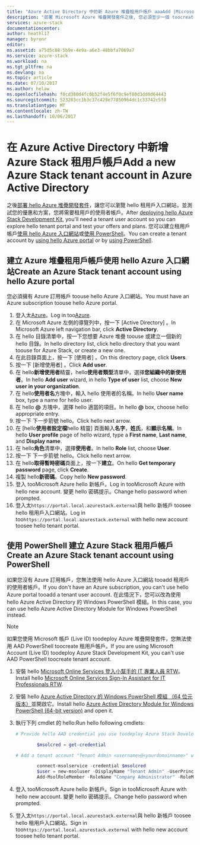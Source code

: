 ```yaml
---
title: "Azure Active Directory 中的新 Azure 堆疊租用戶帳戶 aaaAdd |Microsoft 文件"
description: "部署 Microsoft Azure 堆疊開發套件之後, 您必須至少一個 toocreate 租用戶的使用者帳戶，好讓您可以瀏覽 hello 租用戶入口網站。"
services: azure-stack
documentationcenter: 
author: heathl17
manager: byronr
editor: 
ms.assetid: a75d5c88-5b9e-4e9a-a6e3-48bbfa7069a7
ms.service: azure-stack
ms.workload: na
ms.tgt_pltfrm: na
ms.devlang: na
ms.topic: article
ms.date: 07/10/2017
ms.author: helaw
ms.openlocfilehash: f0cd380d4fc0b52f4e5f6f0c9ef80d3dd0d64443
ms.sourcegitcommit: 523283cc1b3c37c428e77850964dc1c33742c5f0
ms.translationtype: MT
ms.contentlocale: zh-TW
ms.lasthandoff: 10/06/2017
---
```

# <a name="add-a-new-azure-stack-tenant-account-in-azure-active-directory"></a><span data-ttu-id="0f2ef-103">在 Azure Active Directory 中新增 Azure Stack 租用戶帳戶</span><span class="sxs-lookup"><span data-stu-id="0f2ef-103">Add a new Azure Stack tenant account in Azure Active Directory</span></span>
<span data-ttu-id="0f2ef-104">之後[部署 hello Azure 堆疊開發套件](azure-stack-run-powershell-script.md)，讓您可以瀏覽 hello 租用戶入口網站，並測試您的優惠和方案，您將需要租用戶的使用者帳戶。</span><span class="sxs-lookup"><span data-stu-id="0f2ef-104">After [deploying hello Azure Stack Development Kit](azure-stack-run-powershell-script.md), you'll need a tenant user account so you can explore hello tenant portal and test your offers and plans.</span></span> <span data-ttu-id="0f2ef-105">您可以建立租用戶帳戶[使用 hello Azure 入口網站](#create-an-azure-stack-tenant-account-using-the-azure-portal)或[使用 PowerShell](#create-an-azure-stack-tenant-account-using-powershell)。</span><span class="sxs-lookup"><span data-stu-id="0f2ef-105">You can create a tenant account by [using hello Azure portal](#create-an-azure-stack-tenant-account-using-the-azure-portal) or by [using PowerShell](#create-an-azure-stack-tenant-account-using-powershell).</span></span>

## <a name="create-an-azure-stack-tenant-account-using-hello-azure-portal"></a><span data-ttu-id="0f2ef-106">建立 Azure 堆疊租用戶帳戶使用 hello Azure 入口網站</span><span class="sxs-lookup"><span data-stu-id="0f2ef-106">Create an Azure Stack tenant account using hello Azure portal</span></span>
<span data-ttu-id="0f2ef-107">您必須擁有 Azure 訂用帳戶 toouse hello Azure 入口網站。</span><span class="sxs-lookup"><span data-stu-id="0f2ef-107">You must have an Azure subscription toouse hello Azure portal.</span></span>

1. <span data-ttu-id="0f2ef-108">登入太[Azure](http://manage.windowsazure.com)。</span><span class="sxs-lookup"><span data-stu-id="0f2ef-108">Log in too[Azure](http://manage.windowsazure.com).</span></span>
2. <span data-ttu-id="0f2ef-109">在 Microsoft Azure 左側的導覽列中，按一下 [Active Directory] 。</span><span class="sxs-lookup"><span data-stu-id="0f2ef-109">In Microsoft Azure left navigation bar, click **Active Directory**.</span></span>
3. <span data-ttu-id="0f2ef-110">在 hello 目錄清單中，按一下您想要 Azure 堆疊 toouse 或建立一個新的 hello 目錄。</span><span class="sxs-lookup"><span data-stu-id="0f2ef-110">In hello directory list, click hello directory that you want toouse for Azure Stack, or create a new one.</span></span>
4. <span data-ttu-id="0f2ef-111">在此目錄頁面上，按一下 [使用者] 。</span><span class="sxs-lookup"><span data-stu-id="0f2ef-111">On this directory page, click **Users**.</span></span>
5. <span data-ttu-id="0f2ef-112">按一下 [新增使用者] 。</span><span class="sxs-lookup"><span data-stu-id="0f2ef-112">Click **Add user**.</span></span>
6. <span data-ttu-id="0f2ef-113">在 hello**新增使用者**精靈，hello**使用者類型**清單中，選擇**您組織中的新使用者**。</span><span class="sxs-lookup"><span data-stu-id="0f2ef-113">In hello **Add user** wizard, in hello **Type of user** list, choose **New user in your organization**.</span></span>
7. <span data-ttu-id="0f2ef-114">在 hello**使用者名**方塊中，輸入 hello 使用者的名稱。</span><span class="sxs-lookup"><span data-stu-id="0f2ef-114">In hello **User name** box, type a name for hello user.</span></span>
8. <span data-ttu-id="0f2ef-115">在 hello  **@** 方塊中，選擇 hello 適當的項目。</span><span class="sxs-lookup"><span data-stu-id="0f2ef-115">In hello **@** box, choose hello appropriate entry.</span></span>
9. <span data-ttu-id="0f2ef-116">按一下 下一步箭號 hello。</span><span class="sxs-lookup"><span data-stu-id="0f2ef-116">Click hello next arrow.</span></span>
10. <span data-ttu-id="0f2ef-117">在 [hello**使用者設定檔**hello 精靈] 頁面輸入**名字**，**姓氏**，和**顯示名稱**。</span><span class="sxs-lookup"><span data-stu-id="0f2ef-117">In hello **User profile** page of hello wizard, type a **First name**, **Last name**, and **Display name**.</span></span>
11. <span data-ttu-id="0f2ef-118">在 hello**角色**清單中，選擇**使用者**。</span><span class="sxs-lookup"><span data-stu-id="0f2ef-118">In hello **Role** list, choose **User**.</span></span>
12. <span data-ttu-id="0f2ef-119">按一下 下一步箭號 hello。</span><span class="sxs-lookup"><span data-stu-id="0f2ef-119">Click hello next arrow.</span></span>
13. <span data-ttu-id="0f2ef-120">在 hello**取得暫時密碼**頁面上，按一下**建立**。</span><span class="sxs-lookup"><span data-stu-id="0f2ef-120">On hello **Get temporary password** page, click **Create**.</span></span>
14. <span data-ttu-id="0f2ef-121">複製 hello**新密碼**。</span><span class="sxs-lookup"><span data-stu-id="0f2ef-121">Copy hello **New password**.</span></span>
15. <span data-ttu-id="0f2ef-122">登入 tooMicrosoft Azure hello 新帳戶。</span><span class="sxs-lookup"><span data-stu-id="0f2ef-122">Log in tooMicrosoft Azure with hello new account.</span></span> <span data-ttu-id="0f2ef-123">變更 hello 密碼提示。</span><span class="sxs-lookup"><span data-stu-id="0f2ef-123">Change hello password when prompted.</span></span>
16. <span data-ttu-id="0f2ef-124">登入太`https://portal.local.azurestack.external`與 hello 新帳戶 toosee hello 租用戶入口網站。</span><span class="sxs-lookup"><span data-stu-id="0f2ef-124">Log in too`https://portal.local.azurestack.external` with hello new account toosee hello tenant portal.</span></span>

## <a name="create-an-azure-stack-tenant-account-using-powershell"></a><span data-ttu-id="0f2ef-125">使用 PowerShell 建立 Azure Stack 租用戶帳戶</span><span class="sxs-lookup"><span data-stu-id="0f2ef-125">Create an Azure Stack tenant account using PowerShell</span></span>
<span data-ttu-id="0f2ef-126">如果您沒有 Azure 訂用帳戶，您無法使用 hello Azure 入口網站 tooadd 租用戶的使用者帳戶。</span><span class="sxs-lookup"><span data-stu-id="0f2ef-126">If you don't have an Azure subscription, you can't use hello Azure portal tooadd a tenant user account.</span></span> <span data-ttu-id="0f2ef-127">在此情況下，您可以改為使用 hello Azure Active Directory 的 Windows PowerShell 模組。</span><span class="sxs-lookup"><span data-stu-id="0f2ef-127">In this case, you can use hello Azure Active Directory Module for Windows PowerShell instead.</span></span>

> [!NOTE]
> <span data-ttu-id="0f2ef-128">如果您使用 Microsoft 帳戶 (Live ID) toodeploy Azure 堆疊開發套件，您無法使用 AAD PowerShell toocreate 租用戶帳戶。</span><span class="sxs-lookup"><span data-stu-id="0f2ef-128">If you are using Microsoft Account (Live ID) toodeploy Azure Stack Development Kit, you can't use AAD PowerShell toocreate tenant account.</span></span> 
> 
> 

1. <span data-ttu-id="0f2ef-129">安裝 hello [Microsoft Online Services 登入小幫手的 IT 專業人員 RTW](https://www.microsoft.com/en-us/download/details.aspx?id=41950)。</span><span class="sxs-lookup"><span data-stu-id="0f2ef-129">Install hello [Microsoft Online Services Sign-In Assistant for IT Professionals RTW](https://www.microsoft.com/en-us/download/details.aspx?id=41950).</span></span>
2. <span data-ttu-id="0f2ef-130">安裝 hello [Azure Active Directory 的 Windows PowerShell 模組 （64 位元版本）](http://go.microsoft.com/fwlink/p/?linkid=236297)並開啟它。</span><span class="sxs-lookup"><span data-stu-id="0f2ef-130">Install hello [Azure Active Directory Module for Windows PowerShell (64-bit version)](http://go.microsoft.com/fwlink/p/?linkid=236297) and open it.</span></span>
3. <span data-ttu-id="0f2ef-131">執行下列 cmdlet 的 hello:</span><span class="sxs-lookup"><span data-stu-id="0f2ef-131">Run hello following cmdlets:</span></span>

    ```powershell
    # Provide hello AAD credential you use toodeploy Azure Stack Development Kit

            $msolcred = get-credential

    # Add a tenant account "Tenant Admin <username>@<yourdomainname>" with hello initial password "<password>".

            connect-msolservice -credential $msolcred
            $user = new-msoluser -DisplayName "Tenant Admin" -UserPrincipalName <username>@<yourdomainname> -Password <password>
            Add-MsolRoleMember -RoleName "Company Administrator" -RoleMemberType User -RoleMemberObjectId $user.ObjectId

    ```

1. <span data-ttu-id="0f2ef-132">登入 tooMicrosoft Azure hello 新帳戶。</span><span class="sxs-lookup"><span data-stu-id="0f2ef-132">Sign in tooMicrosoft Azure with hello new account.</span></span> <span data-ttu-id="0f2ef-133">變更 hello 密碼提示。</span><span class="sxs-lookup"><span data-stu-id="0f2ef-133">Change hello password when prompted.</span></span>
2. <span data-ttu-id="0f2ef-134">登入太`https://portal.local.azurestack.external`與 hello 新帳戶 toosee hello 租用戶入口網站。</span><span class="sxs-lookup"><span data-stu-id="0f2ef-134">Sign in too`https://portal.local.azurestack.external` with hello new account toosee hello tenant portal.</span></span>

